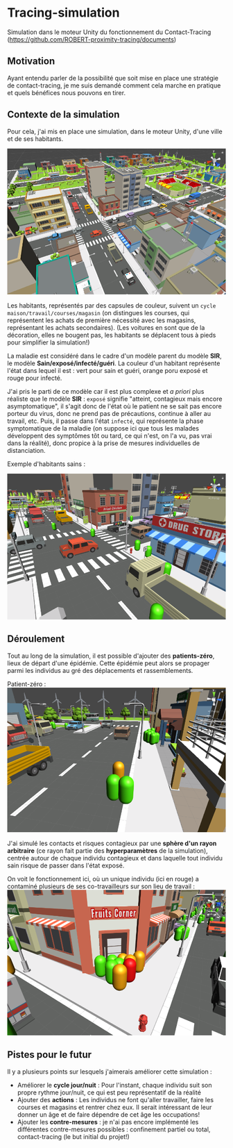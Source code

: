 # Tracing-simulation
Simulation dans le moteur Unity du fonctionnement du Contact-Tracing (https://github.com/ROBERT-proximity-tracing/documents)

## Motivation
Ayant entendu parler de la possibilité que soit mise en place une stratégie de contact-tracing, je me suis demandé comment cela marche en pratique et quels bénéfices nous pouvons en tirer.

## Contexte de la simulation

Pour cela, j'ai mis en place une simulation, dans le moteur Unity, d'une ville et de ses habitants. 

![Aperçu de la ville](/images/Ville.png)

Les habitants, représentés par des capsules de couleur, suivent un  ```cycle maison/travail/courses/magasin``` (on distingues les courses, qui représentent les achats de première nécessité avec les magasins, représentant les achats secondaires). (Les voitures en sont que de la décoration, elles ne bougent pas, les habitants se déplacent tous à pieds pour simplifier la simulation!)

La maladie est considéré dans le cadre d'un modèle parent du modèle **SIR**, le modèle **Sain/exposé/infecté/guéri**. La couleur d'un habitant représente l'état dans lequel il est : vert pour sain et guéri, orange poru exposé et rouge pour infecté.

J'ai pris le parti de ce modèle car il est plus complexe et *a priori* plus réaliste que le modèle **SIR** : ```exposé``` signifie "atteint, contagieux mais encore asymptomatique", il s'agit donc de l'état où le patient ne se sait pas encore porteur du virus, donc ne prend pas de précautions, continue à aller au travail, etc. Puis, il passe dans l'état ```infecté```, qui représente la phase symptomatique de la maladie (on suppose ici que tous les malades développent des symptômes tôt ou tard, ce qui n'est, on l'a vu, pas vrai dans la réalité), donc propice à la prise de mesures individuelles de distanciation.

Exemple d'habitants sains : 

![Habitant sain](/images/Individus_sains.png)

## Déroulement

Tout au long de la simulation, il est possible d'ajouter des **patients-zéro**, lieux de départ d'une épidémie. Cette épidémie peut alors se propager parmi les individus au gré des déplacements et rassemblements.

Patient-zéro : 
![Patient-zéro](/images/Individus_exposes.png)

J'ai simulé les contacts et risques contagieux par une **sphère d'un rayon arbitraire** (ce rayon fait partie des **hyperparamètres** de la simulation), centrée autour de chaque individu contagieux et dans laquelle tout individu sain risque de passer dans l'état exposé.

On voit le fonctionnement ici, où un unique individu (ici en rouge) a contaminé plusieurs de ses  co-travailleurs sur son lieu de travail :
![Contamination](/images/Individus_infectes.png)

## Pistes pour le futur

Il y a plusieurs points sur lesquels j'aimerais améliorer cette simulation :
* Améliorer le **cycle jour/nuit** : Pour l'instant, chaque individu suit son propre rythme jour/nuit, ce qui est peu représentatif de la réalité
* Ajouter des **actions** : Les individus ne font qu'aller travailler, faire les courses et magasins et rentrer chez eux. Il serait intéressant de leur donner un âge et de faire dépendre de cet âge les occupations!
* Ajouter les **contre-mesures** : je n'ai pas encore implémenté les différentes contre-mesures possibles : confinement partiel ou total, contact-tracing (le but initial du projet!)
